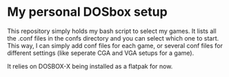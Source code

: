 # My personal DOSbox setup

This repository simply holds my bash script to select my games. It lists all the .conf files in the confs directory and you can select which one to start. This way, I can simply add conf files for each game, or several conf files for different settings (like seperate CGA and VGA setups for a game).

It relies on DOSBOX-X being installed as a flatpak for now.
